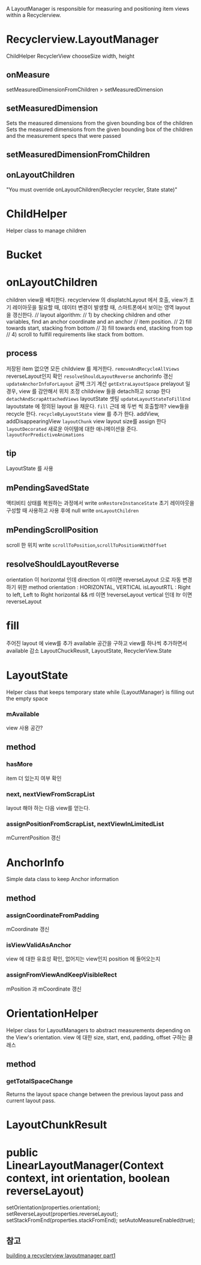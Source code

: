 A LayoutManager is responsible for measuring and positioning item views within a Recyclerview.

# Recyclerview.LayoutManager
ChildHelper
RecyclerView
chooseSize
width, height

## onMeasure
setMeasuredDimensionFromChildren > setMeasuredDimension
## setMeasuredDimension
Sets the measured dimensions from the given bounding box of the children
Sets the measured dimensions from the given bounding box of the children and the measurement specs that were passed
## setMeasuredDimensionFromChildren
## onLayoutChildren
"You must override onLayoutChildren(Recycler recycler, State state)"
# ChildHelper
Helper class to manage children
# Bucket


# onLayoutChildren
children view을 배치한다.
recyclerview 의 displatchLayout 에서 호출,
view가 초기 레이아웃을 필요할 때, 데이터 변경이 발생할 때,
스마트폰에서 보이는 영역 layout 을 갱신한다.
// layout algorithm:
// 1) by checking children and other variables, find an anchor coordinate and an anchor
//  item position.
// 2) fill towards start, stacking from bottom
// 3) fill towards end, stacking from top
// 4) scroll to fulfill requirements like stack from bottom.
## process
저장된 item 없으면 모든 childview 를 제거한다. `removeAndRecycleAllViews`
reverseLayout인지 확인 `resolveShouldLayoutReverse`
anchorinfo 갱신 `updateAnchorInfoForLayout`
공백 크기 계산 `getExtraLayoutSpace`
prelayout  일 경우, view 를 감안해서 위치 조정
childview 들을 detach하고 scrap 한다 `detachAndScrapAttachedViews`
layoutState 셋팅 `updateLayoutStateToFillEnd`
layoutstate 에 정의된 layout 을 채운다. `fill` 근데 왜 두번 씩 호출할까?
    view들을 recycle 한다. `recycleByLayoutState`
    view 를 추가 한다. addView, addDisappearingView `layoutChunk`
        view layout size를 assign 한다 `layoutDecorated`
새로운 아이템에 대한 애니메이션을 준다. `layoutForPredictiveAnimations`
## tip
LayoutState 를 사용
## mPendingSavedState
액티비티 상태를 복원하는 과정에서 write `onRestoreInstanceState`
초기 레이아웃을 구성할 때 사용하고 사용 후에 null write `onLayoutChildren`
## mPendingScrollPosition
scroll 한 위치 write `scrollToPosition`,`scrollToPositionWithOffset`

## resolveShouldLayoutReverse
orientation 이 horizontal 인데 direction 이 rtl이면 reverseLayout 으로 자동 변경하기 위한 method
orientation : HORIZONTAL, VERTICAL
isLayoutRTL : Right to left, Left to Right
horizontal && rtl 이면 !reverseLayout
vertical 인데 ltr 이면 reverseLayout

# fill
주어진 layout 에 view를 추가
available 공간을 구하고 view를 하나씩 추가하면서 available 감소
LayoutChuckReuslt, LayoutState, RecyclerView.State
# LayoutState
Helper class that keeps temporary state while {LayoutManager} is filling out the empty space
### mAvailable
view 사용 공간?
## method
### hasMore
item 더 있는지 여부 확인
### next, nextViewFromScrapList
layout 해야 하는 다음 view를 얻는다.
### assignPositionFromScrapList, nextViewInLimitedList
mCurrentPosition 갱신


# AnchorInfo
Simple data class to keep Anchor information
## method
### assignCoordinateFromPadding
mCoordinate 갱신
### isViewValidAsAnchor
view 에 대한 유효성 확인, 없어지는 view인지 position 에 들어오는지
### assignFromViewAndKeepVisibleRect
mPosition 과 mCoordinate 갱신


# OrientationHelper
Helper class for LayoutManagers to abstract measurements depending on the View's orientation.
view 에 대한 size, start, end, padding, offset 구하는 클래스
## method
### getTotalSpaceChange
Returns the layout space change between the previous layout pass and current layout pass.


# LayoutChunkResult




# public LinearLayoutManager(Context context, int orientation, boolean reverseLayout)
setOrientation(properties.orientation);
setReverseLayout(properties.reverseLayout);
setStackFromEnd(properties.stackFromEnd);
setAutoMeasureEnabled(true);

## 참고
[building a recyclerview layoutmanager part1](http://wiresareobsolete.com/2014/09/building-a-recyclerview-layoutmanager-part-1/)
